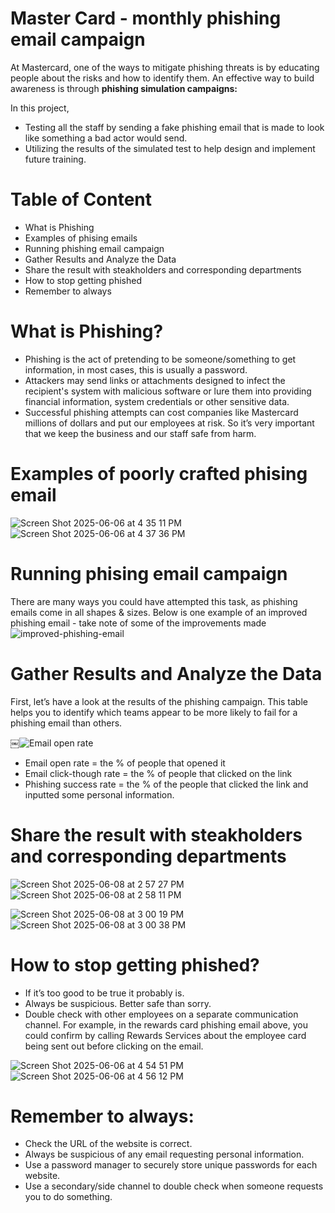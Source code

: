 # Master Card - monthly phishing email campaign 
At Mastercard, one of the ways to mitigate phishing threats is by educating people about the risks and how to identify them. An effective way to build awareness is through **phishing simulation campaigns:**

In this project, 
- Testing all the staff by sending a fake phishing email that is made to look like something a bad actor would send.
- Utilizing the results of the simulated test to help design and implement future training.

# Table of Content
* What is Phishing
* Examples of phising emails
* Running phishing email campaign
* Gather Results and Analyze the Data
* Share the result with steakholders and corresponding departments
* How to stop getting phished
* Remember to always 

# What is Phishing?
* Phishing is the act of pretending to be someone/something to get information, in most cases, this is usually a password.
* Attackers may send links or attachments designed to infect the recipient's system with malicious software or lure them into providing financial information, system credentials or other sensitive data.
* Successful phishing attempts can cost companies like Mastercard millions of dollars and put our employees at risk. So it’s very important that we keep the business and our staff safe from harm.

# Examples of poorly crafted phising email
![Screen Shot 2025-06-06 at 4 35 11 PM](https://github.com/user-attachments/assets/6523d9fb-b1cf-4b49-92d9-85be40dc1656)
![Screen Shot 2025-06-06 at 4 37 36 PM](https://github.com/user-attachments/assets/80f31088-1844-4e93-a7bf-1a640dd99688)

# Running phising email campaign
There are many ways you could have attempted this task, as phishing emails come in all shapes & sizes. Below is one example of an improved phishing email - take note of some of the improvements made
![improved-phishing-email](https://github.com/user-attachments/assets/8217a54b-7163-45fe-89ec-e3eb04cca70b)

# Gather Results and Analyze the Data
First, let’s have a look at the results of the phishing campaign.
This table helps you to identify which teams appear to be more likely to fail for a phishing email than others. 

￼![Email open rate](https://github.com/user-attachments/assets/4142c097-95a0-498c-93d1-4ba39592018d)

* Email open rate = the % of people that opened it
* Email click-though rate = the % of people that clicked on the link
* Phishing success rate = the % of the people that clicked the link and inputted some personal information. 

#  Share the result with steakholders and corresponding departments 
![Screen Shot 2025-06-08 at 2 57 27 PM](https://github.com/user-attachments/assets/8ded9247-50b5-4a04-a9c3-90fed7eeb9a2)
![Screen Shot 2025-06-08 at 2 58 11 PM](https://github.com/user-attachments/assets/dc69d729-0548-45bd-8689-79d86181062c)

![Screen Shot 2025-06-08 at 3 00 19 PM](https://github.com/user-attachments/assets/e5bdc5ca-af21-4d59-8efd-d2d83399aacc)
![Screen Shot 2025-06-08 at 3 00 38 PM](https://github.com/user-attachments/assets/fb1eb28b-6d53-4fd7-93d5-b1c69538dc50)

# How to stop getting phished?
* If it’s too good to be true it probably is.
* Always be suspicious. Better safe than sorry.
* Double check with other employees on a separate communication channel.
For example, in the rewards card phishing email above, you could confirm by calling Rewards Services about the employee card being sent out before clicking on the email.

![Screen Shot 2025-06-06 at 4 54 51 PM](https://github.com/user-attachments/assets/bef4cdfc-553a-4b9d-94bf-c4432d10cf86)
![Screen Shot 2025-06-06 at 4 56 12 PM](https://github.com/user-attachments/assets/637fbc86-125d-4eaf-846d-04c88d43f53b)

# Remember to always:
* Check the URL of the website is correct.
* Always be suspicious of any email requesting personal information.
* Use a password manager to securely store unique passwords for each website.
* Use a secondary/side channel to double check when someone requests you to do something.




